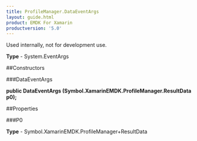 ```yaml
---
title: ProfileManager.DataEventArgs
layout: guide.html
product: EMDK For Xamarin 
productversion: '5.0' 
---
```

Used internally, not for development use.

**Type** - System.EventArgs

##Constructors

###DataEventArgs

**public DataEventArgs (Symbol.XamarinEMDK.ProfileManager.ResultData p0);**


        

##Properties

###P0

        

**Type** - Symbol.XamarinEMDK.ProfileManager+ResultData

